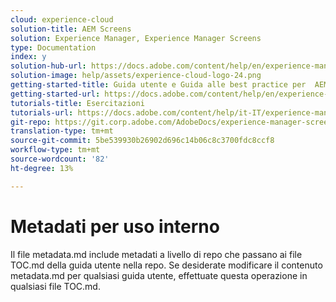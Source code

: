 ```yaml
---
cloud: experience-cloud
solution-title: AEM Screens
solution: Experience Manager, Experience Manager Screens
type: Documentation
index: y
solution-hub-url: https://docs.adobe.com/content/help/en/experience-manager-screens/user-guide/aem-screens-introduction.html
solution-image: help/assets/experience-cloud-logo-24.png
getting-started-title: Guida utente e Guida alle best practice per  AEM Screens
getting-started-url: https://docs.adobe.com/content/help/en/experience-manager-screens/user-guide/aem-screens-introduction.html
tutorials-title: Esercitazioni
tutorials-url: https://docs.adobe.com/content/help/it-IT/experience-manager-screens/using/about-guide.html
git-repo: https://git.corp.adobe.com/AdobeDocs/experience-manager-screens.it-IT
translation-type: tm+mt
source-git-commit: 5be539930b26902d696c14b06c8c3700fdc8ccf8
workflow-type: tm+mt
source-wordcount: '82'
ht-degree: 13%

---
```



# Metadati per uso interno

Il file metadata.md include metadati a livello di repo che passano ai file TOC.md della guida utente nella repo. Se desiderate modificare il contenuto metadata.md per qualsiasi guida utente, effettuate questa operazione in qualsiasi file TOC.md.

